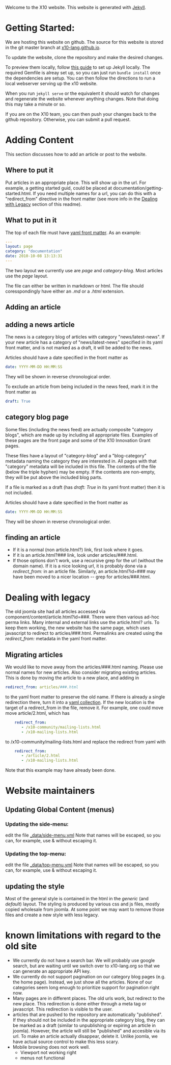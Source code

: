 Welcome to the X10 website.  This website is generated with [Jekyll](http://jekyllrb.com/).

# Getting Started: #

We are hosting this website on github.  The source for this website is
stored in the git master branch at
[x10-lang.github.io](x10-lang.github.io).

To update the website, clone the repository and make the desired
changes.

To preview them locally, follow [this guide](https://help.github.com/articles/using-jekyll-with-pages/)
to set up Jekyll locally.  The required Gemfile is alreay set up, so
you can just run ```bundle install``` once the dependencies are setup.
You can then follow the directions to run a local webserver serving up
the x10 website.

When you run ```jekyll serve``` or the equivalent it should watch for
changes and regenerate the website whenever anything changes. Note
that doing this may take a minute or so.

If you are on the X10 team, you can then push your changes back to the
github repository.  Otherwise, you can submit a pull request.

# Adding Content #

This section discusses how to add an article or post to the website.

## Where to put it ##

Put articles in an appropriate place.  This will show up in the url.
For example, a getting started guid, could be placed at
documentation/getting-started.html.  If you need multiple names for a
url, you can do this with a "redirect_from" directive in the front
matter (see more info in the [Dealing with Legacy](#legacy) section of this readme).

## What to put in it ##

The top of each file must have
[yaml front matter](http://jekyllrb.com/docs/frontmatter/).
As an example:

```yaml
---
layout: page
category: "documentation"
date: 2010-10-08 13:13:31
---
```

The two layout we currently use are _page_ and _category-blog_.  Most
articles use the _page_ layout.

The file can either be written in markdown or html.  The file should
coresspondingly have either an *.md* or a *.html* extension.

## Adding an article ##

## adding a news article ##
The news is a category blog of articles with category
"news/latest-news".
If your new article has a category of "news/latest-news" specified in
its yaml front matter, and is not marked as a draft, it will be added
to the news.

Articles should have a date specified in the front matter as

```yaml
date: YYYY-MM-DD HH:MM:SS
```

They will be shown in reverse chronological order.

To exclude an article from being included in the news feed, mark it in
the front matter as

```yaml
draft: True
```

## category blog page ##

Some files (including the news feed) are actually composite "category
blogs", which are made up by including all appropriate files.
Examples of these pages are the front page and some of the X10
Innovation Grant pages.

These files have a layout of "category-blog" and a "blog-category"
metadata naming the category they are interested in.  All pages with
that "category" metadata will be included in this file.  The contents
of the file (below the triple hyphen) may be empty.  If the contents
are non-empty, they will be put above the included blog parts.

If a file is marked as a draft (has *draft: True* in its yaml front
matter) then it is not included.

Articles should have a date specified in the front matter as
```yaml
date: YYYY-MM-DD HH:MM:SS
```
They will be shown in reverse chronological order.

## finding an article ##

* If it is a normal (non article.html?) link, first look where it goes.
* If it is an article.html?### link, look under articles/###.html.
* If those options don't work,
  use a recursive grep for the url (without the domain name).  If it is
  a nice looking url, it is probably done via a *redirect_from:* in an
  article file.  Similarly, an article.html?id=### may have been moved
  to a nicer location -- grep for articles/###.html.

# Dealing with legacy  #
<a id="#legacy"></a>
The old joomla site had all articles accessed via
component/content/article.html?id=###.
There were then various ad-hoc perma links.  Many internal and
external links use the article.html? urls.  To keep them working, the
new website has the same page, which uses javascript to redirect to
articles/###.html.  Permalinks are created using the *redirect_from:*
metadata in the yaml front matter.

## Migrating articles ##

We would like to move away from the articles/###.html naming.  Please
use normal names for new articles.  Also consider migrating existing
articles.  This is done by moving the article to a new place, and
adding in
```yaml
redirect_from: articles/###.html
```

to the yaml front matter
to preserve the old name.  If there is already a single redirection
there, turn it into a
[yaml collection](http://www.yaml.org/spec/1.2/spec.html#id2759963).
If the new location is the target of a redirect\_from in the file,
remove it.  For example, one could move move article/2.html, which has
```yaml
    redirect_from:
       - /x10-community/mailing-lists.html
       - /x10-mailing-lists.html
```

to /x10-community/mailing-lists.html and replace the redirect from
yaml with
```yaml
    redirect_from:
       - /article/2.html
       - /x10-mailing-lists.html
```
Note that this example may have already been done.

# Website maintainers #

## Updating Global Content (menus) ##

### Updating the side-menu: ###
edit the file [_data/side-menu.yml](_data/side-menu.yml)
Note that names will be escaped, so you can, for example, use &
without escaping it.

### Updating the top-menu: ###
edit the file [_data/top-menu.yml](_data/top-menu.yml)
Note that names will be escaped, so you can, for example, use &
without escaping it.

## updating the style ##
Most of the general style is contained in the html in the _generic_
(and _default_) layout.  The styling is produced by various css and js
files, mostly copied wholesale from joomla.  At some point we may want
to remove those files and create a new style with less legacy.

# known limitations with regard to the old site #

* We currently do not have a search bar. We will probably use google
search, but are waiting until we switch over to x10-lang.org so that
we can generate an appropriate API key.
* We currently do not support pagination on our category blog pages
(e.g. the home page).  Instead, we just show all the articles.  None
of our categories seem long enough to prioritize support for
pagination right now.
* Many pages are in different places.  The old urls work, but redirect
  to the new place.  This redirection is done either through a meta
  tag or javascript.  This redirection is visible to the user.
* articles that are pushed to the repository are automatically
  "published".  If they should not be included in the appropriate
  category blog, they can be marked as a draft (similar to
  unpublishing or expiring an article in joomla).  However, the
  article will still be "published" and accesible via its url.  To
  make an article actually disappear, delete it.  Unlike joomla, we
  have actual source control to make this less scary.
* Mobile browsing does not work well.
  * Viewport not working right
  * menus not functional

